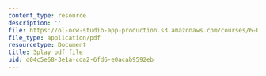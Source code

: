 ```yaml
---
content_type: resource
description: ''
file: https://ol-ocw-studio-app-production.s3.amazonaws.com/courses/6-042j-mathematics-for-computer-science-spring-2015/d04c5e683e1acda26fd6e0acab9592eb_yWIQCewgfwY.pdf
file_type: application/pdf
resourcetype: Document
title: 3play pdf file
uid: d04c5e68-3e1a-cda2-6fd6-e0acab9592eb
---
```

